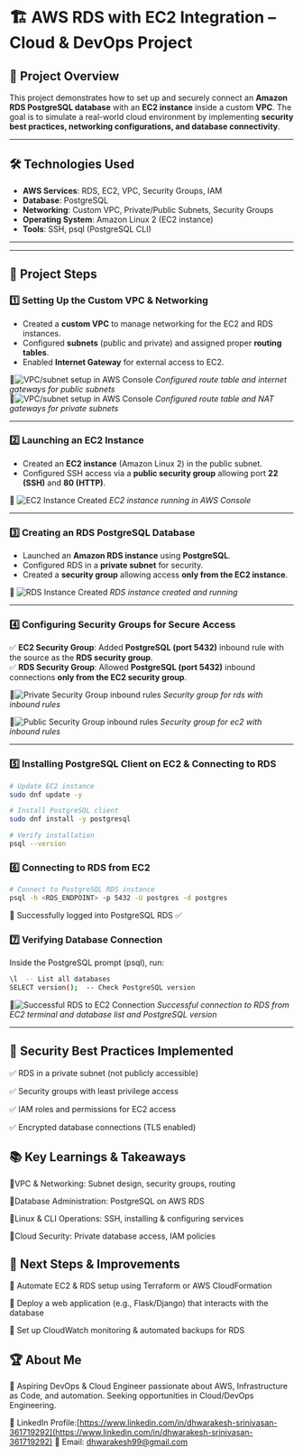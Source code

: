 # 🏗 AWS RDS with EC2 Integration – Cloud & DevOps Project  

## 📌 Project Overview  
This project demonstrates how to set up and securely connect an **Amazon RDS PostgreSQL database** with an **EC2 instance** inside a custom **VPC**. The goal is to simulate a real-world cloud environment by implementing **security best practices, networking configurations, and database connectivity**.

---

## 🛠️ Technologies Used  
- **AWS Services**: RDS, EC2, VPC, Security Groups, IAM  
- **Database**: PostgreSQL  
- **Networking**: Custom VPC, Private/Public Subnets, Security Groups  
- **Operating System**: Amazon Linux 2 (EC2 instance)  
- **Tools**: SSH, psql (PostgreSQL CLI)  

---


---

## 🚀 Project Steps  

### **1️⃣ Setting Up the Custom VPC & Networking**  
- Created a **custom VPC** to manage networking for the EC2 and RDS instances.  
- Configured **subnets** (public and private) and assigned proper **routing tables**.  
- Enabled **Internet Gateway** for external access to EC2.  

📸![VPC/subnet setup in AWS Console](Screenshots/public-subnets.png) 
*Configured route table and internet gateways for public subnets*  
📸![VPC/subnet setup in AWS Console](Screenshots/private-subnets.png) 
*Configured route table and NAT gateways for private subnets*  

---

### **2️⃣ Launching an EC2 Instance**  
- Created an **EC2 instance** (Amazon Linux 2) in the public subnet.  
- Configured SSH access via a **public security group** allowing port **22 (SSH)** and **80 (HTTP)**.  

📸 ![EC2 Instance Created](Screenshots/ec2-instance.png) 
*EC2 instance running in AWS Console*  

---

### **3️⃣ Creating an RDS PostgreSQL Database**  
- Launched an **Amazon RDS instance** using **PostgreSQL**.  
- Configured RDS in a **private subnet** for security.  
- Created a **security group** allowing access **only from the EC2 instance**.  

📸 ![RDS Instance Created](Screenshots/rds-database.png)
*RDS instance created and running*  

---

### **4️⃣ Configuring Security Groups for Secure Access**  
✅ **EC2 Security Group**: Added **PostgreSQL (port 5432)** inbound rule with the source as the **RDS security group**.  
✅ **RDS Security Group**: Allowed **PostgreSQL (port 5432)** inbound connections **only from the EC2 security group**.  

📸![Private Security Group inbound rules](Screenshots/pvt-sg-rules.png) 
*Security group for rds with inbound rules*  

📸![Public Security Group inbound rules](Screenshots/pub-sg-rules.png) 
*Security group for ec2 with inbound rules*  

---

### **5️⃣ Installing PostgreSQL Client on EC2 & Connecting to RDS**  
```sh
# Update EC2 instance
sudo dnf update -y

# Install PostgreSQL client
sudo dnf install -y postgresql

# Verify installation
psql --version
```
### 6️⃣ Connecting to RDS from EC2
```sh
# Connect to PostgreSQL RDS instance
psql -h <RDS_ENDPOINT> -p 5432 -U postgres -d postgres
```
🔹 Successfully logged into PostgreSQL RDS ✅


### 7️⃣ Verifying Database Connection
Inside the PostgreSQL prompt (psql), run:

```sh
\l  -- List all databases
SELECT version();  -- Check PostgreSQL version
```
📸![Successful RDS to EC2 Connection](Screenshots/rds-ec2-sync.png) 
*Successful connection to RDS from EC2 terminal and database list and PostgreSQL version*

---

## 🔐 Security Best Practices Implemented
✅ RDS in a private subnet (not publicly accessible)

✅ Security groups with least privilege access

✅ IAM roles and permissions for EC2 access

✅ Encrypted database connections (TLS enabled)

## 📚 Key Learnings & Takeaways

🚀VPC & Networking: Subnet design, security groups, routing

🚀Database Administration: PostgreSQL on AWS RDS

🚀Linux & CLI Operations: SSH, installing & configuring services

🚀Cloud Security: Private database access, IAM policies

## 📝 Next Steps & Improvements

🔹 Automate EC2 & RDS setup using Terraform or AWS CloudFormation

🔹 Deploy a web application (e.g., Flask/Django) that interacts with the database

🔹 Set up CloudWatch monitoring & automated backups for RDS

## 🏆 About Me

🚀 Aspiring DevOps & Cloud Engineer passionate about AWS, Infrastructure 
as Code, and automation. Seeking opportunities in Cloud/DevOps Engineering.

🔗 LinkedIn Profile:[https://www.linkedin.com/in/dhwarakesh-srinivasan-361719292](https://www.linkedin.com/in/dhwarakesh-srinivasan-361719292)
📧 Email: [dhwarakesh99@gmail.com](dhwarakesh99@gmail.com)
